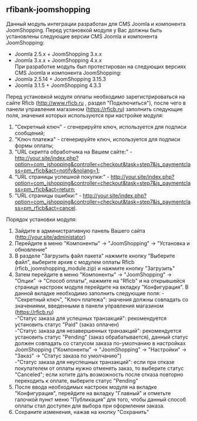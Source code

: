 ## rfibank-joomshopping  
Данный модуль интеграции разработан для CMS Joomla и компонента JoomShopping. Перед установкой модуля у Вас должны быть установлены следующие версии CMS Joomla и компонента JoomShopping:  
* Joomla 2.5.x + JoomShopping 3.x.x  
* Joomla 3.x.x + JoomShopping 4.x.x  
При разработке модуль был протестирован на следующих версиях CMS Joomla и компонента JoomShopping:  
* Joomla 2.5.14 + JoomShopping 3.15.3
* Joomla 3.1.5 + JoomShopping 4.3.3

Перед установкой модуля оплаты необходимо зарегистрироваться на сайте Rficb (http://www.rficb.ru , раздел "Подключиться"), после чего в панели управления магазином (https://rficb.ru) заполнить следующие поля, значения которых используются при настройке модуля:  
1. "Секретный ключ" - сгенерируйте ключ, используется для подписи сообщений;  
2. "Ключ платежа" - сгенерируйте ключ, используется для подписи формы оплаты;  
3. "URL скрипта обработчика на Вашем сайте:" -   http://your.site/index.php?option=com_jshopping&controller=checkout&task=step7&js_paymentclass=pm_rficb&act=notify&nolang=1;  
4. "URL страницы успешной покупки:" -   http://your.site/index.php?option=com_jshopping&controller=checkout&task=step7&js_paymentclass=pm_rficb&act=return;  
5. "URL страницы ошибки:" - http://your.site/index.php?option=com_jshopping&controller=checkout&task=step7&js_paymentclass=pm_rficb&act=cancel.  

Порядок установки модуля:  
1. Зайдите в административную панель Вашего сайта (http://your.site/administator)  
2. Перейдите в меню "Компоненты" -> "JoomShopping" -> "Установка и обновление"  
3. В разделе "Загрузить файл пакета" нажмите кнопку "Выберите файл", выберите архив с модулем оплаты Rficb   (rficb_joomshopping_module.zip) и нажмите кнопку "Загрузить"  
4. Затем перейдите в меню "Компоненты" -> "JoomShopping" -> "Опции" -> "Способ оплаты", нажмите на "Rficb" и на открывшейся странице настроек модуля перейдите на вкладку "Конфигурация". В данной вкладке необходимо заполнить следующие поля:   -"Секретный ключ", "Ключ платежа": значения должны совпадать со значениями, введенными в панели управления магазином (https://rficb.ru)  
-"Статус заказа для успешных транзакций": рекомендуется установить статус "Paid" (заказ оплачен)   
-"Статус заказа для незавершенных транзакций": рекомендуется установить статус "Pending" (заказ обрабатывается), данный статус должен совпадать со  статусом заказа по-умолчанию в настройках JoomShopping ("Компоненты" -> "JoomShopping" -> "Настройки" -> "Заказ" -> "Статус заказа по умолчанию")  
-"Статус заказа для неуспешных транзакций": если при отказе покупателем от оплаты нужно отменять заказ, то выберите статус "Canceled"; если хотите дать возможность после отказа повторно переходить к оплате, выберите статус "Pending"   
5. После ввода необходимых настроек модуля на вкладке "Конфигурация", перейдите на вкладку "Главный" и отметьте галочкой пункт меню "Публикация" для того, чтобы данный способ оплаты стал доступен для выбора при оформлении заказа.  
6. Сохраните изменения, нажав на кнопку "Сохранить"

